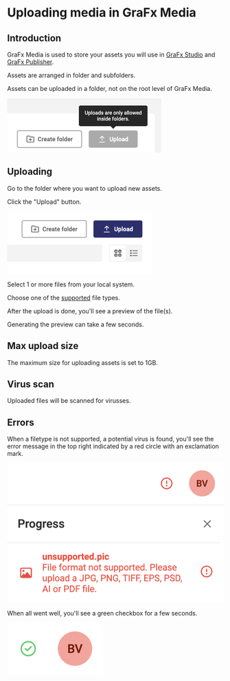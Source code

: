 # Uploading media in GraFx Media

## Introduction

GraFx Media is used to store your assets you will use in [GraFx Studio](/GraFx-Studio/) and [GraFx Publisher](/GraFx-Publisher/).

Assets are arranged in folder and subfolders.

Assets can be uploaded in a folder, not on the root level of GraFx Media.

![appscreen](rootlevel.png)

## Uploading

Go to the folder where you want to upload new assets.

Click the "Upload" button.

![appscreen](upload.png)

Select 1 or more files from your local system.

Choose one of the [supported](/GraFx-Media/overview/filetypes/) file types.

After the upload is done, you'll see a preview of the file(s).

Generating the preview can take a few seconds.

## Max upload size

The maximum size for uploading assets is set to 1GB.

## Virus scan

Uploaded files will be scanned for virusses.

## Errors

When a filetype is not supported, a potential virus is found, you'll see the error message in the top right indicated by a red circle with an exclamation mark.

![screenshot](unsupported.png)

When all went well, you'll see a green checkbox for a few seconds.

![screenshot](ok.png)
